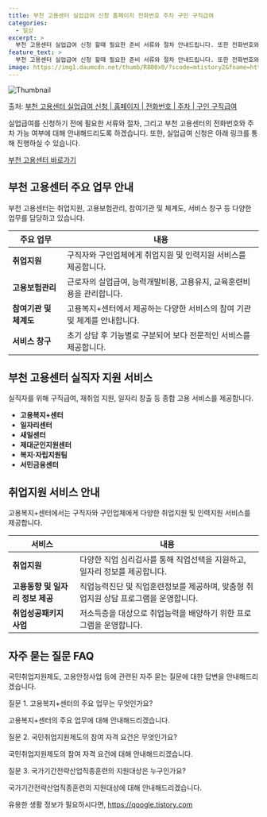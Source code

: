 ```yaml
---
title: 부천 고용센터 실업급여 신청 홈페이지 전화번호 주차 구인 구직급여
categories:
  - 일상
excerpt: >
  부천 고용센터 실업급여 신청 할때 필요한 준비 서류와 절차 안내드립니다. 또한 전화번호와 점심시간은 언제인지, 주차는 가능한지 궁금한 내용을 안내 드리겠습니다. 실업급여의 경우 아래 홈페이지를 통해 신청하시면 됩니다. 부천 고용센터 실업급여 신청하기 👈 클릭 부천고용복지플러스센터 주소전화번호 경기도 부천시 원미구 길주로 351032-320-8900 부천 고용센터 홈페이지 바로가기 👈 클릭 고용복지+센터 국민들이 쉽고 편하게 필요한 도움을 받을 수 있도록 One-stop으로 지원하는 협업모델입니다. 주요 업무 취업지원: 구직자와 구인업체에게 취업지원 및 인력지원 서비스 제공 고용보험관리: 근로자 실업급여, 능력개발비용, 고용유지, 교육훈련비용 관리 참여기관 및 체계도 고용센터 일자리센터 새일센터 구직자 지..
feature_text: >
  부천 고용센터 실업급여 신청 할때 필요한 준비 서류와 절차 안내드립니다. 또한 전화번호와 점심시간은 언제인지, 주차는 가능한지 궁금한 내용을 안내 드리겠습니다. 실업급여의 경우 아래 홈페이지를 통해 신청하시면 됩니다. 부천 고용센터 실업급여 신청하기 👈 클릭 부천고용복지플러스센터 주소전화번호 경기도 부천시 원미구 길주로 351032-320-8900 부천 고용센터 홈페이지 바로가기 👈 클릭 고용복지+센터 국민들이 쉽고 편하게 필요한 도움을 받을 수 있도록 One-stop으로 지원하는 협업모델입니다. 주요 업무 취업지원: 구직자와 구인업체에게 취업지원 및 인력지원 서비스 제공 고용보험관리: 근로자 실업급여, 능력개발비용, 고용유지, 교육훈련비용 관리 참여기관 및 체계도 고용센터 일자리센터 새일센터 구직자 지..
image: https://img1.daumcdn.net/thumb/R800x0/?scode=mtistory2&fname=https%3A%2F%2Fblog.kakaocdn.net%2Fdn%2FdT6C0X%2FbtsGK4mMdjx%2FiXcL8lF9e1lgbWBRW3NBPk%2Fimg.png
---
```


![Thumbnail](https://img1.daumcdn.net/thumb/R800x0/?scode=mtistory2&fname=https%3A%2F%2Fblog.kakaocdn.net%2Fdn%2FdT6C0X%2FbtsGK4mMdjx%2FiXcL8lF9e1lgbWBRW3NBPk%2Fimg.png)

<p>출처: <a href="https://qoogle.tistory.com/4626" rel="dofollow">부천 고용센터 실업급여 신청 | 홈페이지 | 전화번호 | 주차 | 구인 구직급여</a> </p>

실업급여를 신청하기 전에 필요한 서류와 절차, 그리고 부천 고용센터의 전화번호와 주차 가능 여부에 대해 안내해드리도록 하겠습니다. 또한,
실업급여 신청은 아래 링크를 통해 진행하실 수 있습니다.

[부천 고용센터
바로가기](https://www.bucheon.go.kr/site/job/facility/jobCenter/index.jsp)

## 부천 고용센터 주요 업무 안내

부천 고용센터는 취업지원, 고용보험관리, 참여기관 및 체계도, 서비스 창구 등 다양한 업무를 담당하고 있습니다.

주요 업무 | 내용  
---|---  
**취업지원** | 구직자와 구인업체에게 취업지원 및 인력지원 서비스를 제공합니다.  
**고용보험관리** | 근로자의 실업급여, 능력개발비용, 고용유지, 교육훈련비용을 관리합니다.  
**참여기관 및 체계도** | 고용복지+센터에서 제공하는 다양한 서비스의 참여 기관 및 체계를 안내합니다.  
**서비스 창구** | 초기 상담 후 기능별로 구분되어 보다 전문적인 서비스를 제공합니다.  
  
## 부천 고용센터 실직자 지원 서비스

실직자를 위해 구직급여, 재취업 지원, 일자리 창출 등 종합 고용 서비스를 제공합니다.

  * **고용복지+센터**
  * **일자리센터**
  * **새일센터**
  * **제대군인지원센터**
  * **복지·자립지원팀**
  * **서민금융센터**

## 취업지원 서비스 안내

고용복지+센터에서는 구직자와 구인업체에게 다양한 취업지원 및 인력지원 서비스를 제공합니다.

서비스 | 내용  
---|---  
**취업지원** | 다양한 직업 심리검사를 통해 직업선택을 지원하고, 일자리 정보를 제공합니다.  
**고용동향 및 일자리 정보 제공** | 직업능력진단 및 직업훈련정보를 제공하며, 맞춤형 취업지원 상담 프로그램을 운영합니다.  
**취업성공패키지 사업** | 저소득층을 대상으로 취업능력을 배양하기 위한 프로그램을 운영합니다.  
  
## 자주 묻는 질문 FAQ

국민취업지원제도, 고용안정사업 등에 관련된 자주 묻는 질문에 대한 답변을 안내해드리겠습니다.

질문 1. 고용복지+센터의 주요 업무는 무엇인가요?

고용복지+센터의 주요 업무에 대해 안내해드리겠습니다.

질문 2. 국민취업지원제도의 참여 자격 요건은 무엇인가요?

국민취업지원제도의 참여 자격 요건에 대해 안내해드리겠습니다.

질문 3. 국가기간전략산업직종훈련의 지원대상은 누구인가요?

국가기간전략산업직종훈련의 지원대상에 대해 안내해드리겠습니다.

 

유용한 생활 정보가 필요하시다면, <a href="https://qoogle.tistory.com" rel="dofollow">https://qoogle.tistory.com</a>


